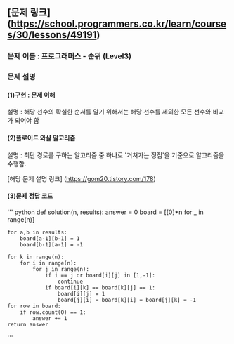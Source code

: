 ## [문제 링크] (https://school.programmers.co.kr/learn/courses/30/lessons/49191)
### 문제 이름 : 프로그래머스 - 순위 (Level3)
### 문제 설명
#### (1)구현 : 문제 이해
설명 : 해당 선수의 확실한 순서를 알기 위해서는 해당 선수를 제외한 모든 선수와 비교가 되어야 함
#### (2)플로이드 와샬 알고리즘
설명 : 최단 경로를 구하는 알고리즘 중 하나로 '거쳐가는 정점'을 기준으로 알고리즘을 수행함.

[해당 문제 설명 링크] (https://gom20.tistory.com/178)

#### (3)문제 정답 코드
''' python
def solution(n, results):
    answer = 0
    board = [[0]*n for _ in range(n)]
    
    for a,b in results:
        board[a-1][b-1] = 1
        board[b-1][a-1] = -1
        
    for k in range(n):
        for i in range(n):
            for j in range(n):
                if i == j or board[i][j] in [1,-1]:
                    continue
                if board[i][k] == board[k][j] == 1:
                    board[i][j] = 1
                    board[j][i] = board[k][i] = board[j][k] = -1
    for row in board:
        if row.count(0) == 1:
            answer += 1
    return answer
'''
